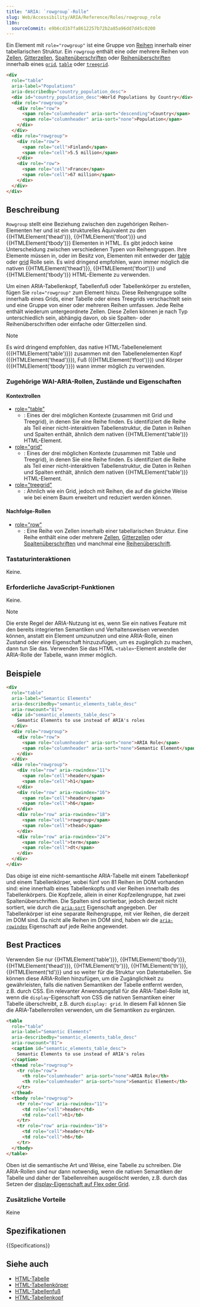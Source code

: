 ```yaml
---
title: "ARIA: `rowgroup`-Rolle"
slug: Web/Accessibility/ARIA/Reference/Roles/rowgroup_role
l10n:
  sourceCommit: e9b6cd1b7fa8612257b72b2a85a96dd7d45c0200
---
```


Ein Element mit `role="rowgroup"` ist eine Gruppe von [Reihen](/de/docs/Web/Accessibility/ARIA/Reference/Roles/row_role) innerhalb einer tabellarischen Struktur. Ein `rowgroup` enthält eine oder mehrere Reihen von [Zellen](/de/docs/Web/Accessibility/ARIA/Reference/Roles/cell_role), [Gitterzellen](/de/docs/Web/Accessibility/ARIA/Reference/Roles/gridcell_role), [Spaltenüberschriften](/de/docs/Web/Accessibility/ARIA/Reference/Roles/columnheader_role) oder [Reihenüberschriften](/de/docs/Web/Accessibility/ARIA/Reference/Roles/rowheader_role) innerhalb eines [`grid`](/de/docs/Web/Accessibility/ARIA/Reference/Roles/grid_role), [`table`](/de/docs/Web/Accessibility/ARIA/Reference/Roles/table_role) oder [`treegrid`](/de/docs/Web/Accessibility/ARIA/Reference/Roles/treegrid_role).

```html
<div
  role="table"
  aria-label="Populations"
  aria-describedby="country_population_desc">
  <div id="country_population_desc">World Populations by Country</div>
  <div role="rowgroup">
    <div role="row">
      <span role="columnheader" aria-sort="descending">Country</span>
      <span role="columnheader" aria-sort="none">Population</span>
    </div>
  </div>
  <div role="rowgroup">
    <div role="row">
      <span role="cell">Finland</span>
      <span role="cell">5.5 million</span>
    </div>
    <div role="row">
      <span role="cell">France</span>
      <span role="cell">67 million</span>
    </div>
  </div>
</div>
```

## Beschreibung

`Rowgroup` stellt eine Beziehung zwischen den zugehörigen Reihen-Elementen her und ist ein strukturelles Äquivalent zu den {{HTMLElement('thead')}}, {{HTMLElement('tfoot')}} und {{HTMLElement('tbody')}} Elementen in HTML. Es gibt jedoch keine Unterscheidung zwischen verschiedenen Typen von Reihengruppen. Ihre Elemente müssen in, oder im Besitz von, Elementen mit entweder der [table](/de/docs/Web/Accessibility/ARIA/Reference/Roles/table_role) oder [grid](/de/docs/Web/Accessibility/ARIA/Reference/Roles/grid_role) Rolle sein. Es wird dringend empfohlen, wann immer möglich die nativen {{HTMLElement('thead')}}, {{HTMLElement('tfoot')}} und {{HTMLElement('tbody')}} HTML-Elemente zu verwenden.

Um einen ARIA-Tabellenkopf, Tabellenfuß oder Tabellenkörper zu erstellen, fügen Sie `role="rowgroup"` zum Element hinzu. Diese Reihengruppe sollte innerhalb eines Grids, einer Tabelle oder eines Treegrids verschachtelt sein und eine Gruppe von einer oder mehreren Reihen umfassen. Jede Reihe enthält wiederum untergeordnete Zellen. Diese Zellen können je nach Typ unterschiedlich sein, abhängig davon, ob sie Spalten- oder Reihenüberschriften oder einfache oder Gitterzellen sind.

> [!NOTE]
> Es wird dringend empfohlen, das native HTML-Tabellenelement ({{HTMLElement('table')}}) zusammen mit den Tabellenelementen Kopf ({{HTMLElement('thead')}}), Fuß ({{HTMLElement('tfoot')}}) und Körper ({{HTMLElement('tbody')}}) wann immer möglich zu verwenden.

### Zugehörige WAI-ARIA-Rollen, Zustände und Eigenschaften

#### Kontextrollen

- [role="table"](/de/docs/Web/Accessibility/ARIA/Reference/Roles/table_role)
  - : Eines der drei möglichen Kontexte (zusammen mit Grid und Treegrid), in denen Sie eine Reihe finden. Es identifiziert die Reihe als Teil einer nicht-interaktiven Tabellenstruktur, die Daten in Reihen und Spalten enthält, ähnlich dem nativen {{HTMLElement('table')}} HTML-Element.
- [role="grid"](/de/docs/Web/Accessibility/ARIA/Reference/Roles/grid_role)
  - : Eines der drei möglichen Kontexte (zusammen mit Table und Treegrid), in denen Sie eine Reihe finden. Es identifiziert die Reihe als Teil einer nicht-interaktiven Tabellenstruktur, die Daten in Reihen und Spalten enthält, ähnlich dem nativen {{HTMLElement('table')}} HTML-Element.
- [role="treegrid"](/de/docs/Web/Accessibility/ARIA/Reference/Roles/treegrid_role)
  - : Ähnlich wie ein Grid, jedoch mit Reihen, die auf die gleiche Weise wie bei einem Baum erweitert und reduziert werden können.

#### Nachfolge-Rollen

- [role="row"](/de/docs/Web/Accessibility/ARIA/Reference/Roles/row_role)
  - : Eine Reihe von Zellen innerhalb einer tabellarischen Struktur. Eine Reihe enthält eine oder mehrere [Zellen](/de/docs/Web/Accessibility/ARIA/Reference/Roles/cell_role), [Gitterzellen](/de/docs/Web/Accessibility/ARIA/Reference/Roles/gridcell_role) oder [Spaltenüberschriften](/de/docs/Web/Accessibility/ARIA/Reference/Roles/columnheader_role) und manchmal eine [Reihenüberschrift](/de/docs/Web/Accessibility/ARIA/Reference/Roles/rowheader_role).

### Tastaturinteraktionen

Keine.

### Erforderliche JavaScript-Funktionen

Keine.

> [!NOTE]
> Die erste Regel der ARIA-Nutzung ist es, wenn Sie ein natives Feature mit den bereits integrierten Semantiken und Verhaltensweisen verwenden können, anstatt ein Element umzunutzen und eine ARIA-Rolle, einen Zustand oder eine Eigenschaft hinzuzufügen, um es zugänglich zu machen, dann tun Sie das. Verwenden Sie das HTML `<table>`-Element anstelle der ARIA-Rolle der Tabelle, wann immer möglich.

## Beispiele

```html
<div
  role="table"
  aria-label="Semantic Elements"
  aria-describedby="semantic_elements_table_desc"
  aria-rowcount="81">
  <div id="semantic_elements_table_desc">
    Semantic Elements to use instead of ARIA's roles
  </div>
  <div role="rowgroup">
    <div role="row">
      <span role="columnheader" aria-sort="none">ARIA Role</span>
      <span role="columnheader" aria-sort="none">Semantic Element</span>
    </div>
  </div>
  <div role="rowgroup">
    <div role="row" aria-rowindex="11">
      <span role="cell">header</span>
      <span role="cell">h1</span>
    </div>
    <div role="row" aria-rowindex="16">
      <span role="cell">header</span>
      <span role="cell">h6</span>
    </div>
    <div role="row" aria-rowindex="18">
      <span role="cell">rowgroup</span>
      <span role="cell">thead</span>
    </div>
    <div role="row" aria-rowindex="24">
      <span role="cell">term</span>
      <span role="cell">dt</span>
    </div>
  </div>
</div>
```

Das obige ist eine nicht-semantische ARIA-Tabelle mit einem Tabellenkopf und einem Tabellenkörper, wobei fünf von 81 Reihen im DOM vorhanden sind: eine innerhalb eines Tabellenkopfs und vier Reihen innerhalb des Tabellenkörpers. Die Kopfzeile, allein in einer Kopfzeilengruppe, hat zwei Spaltenüberschriften. Die Spalten sind sortierbar, jedoch derzeit nicht sortiert, wie durch die [`aria-sort`](/de/docs/Web/Accessibility/ARIA/Reference/Attributes/aria-sort) Eigenschaft angegeben. Der Tabellenkörper ist eine separate Reihengruppe, mit vier Reihen, die derzeit im DOM sind. Da nicht alle Reihen im DOM sind, haben wir die [`aria-rowindex`](/de/docs/Web/Accessibility/ARIA/Reference/Attributes/aria-rowindex) Eigenschaft auf jede Reihe angewendet.

## Best Practices

Verwenden Sie nur {{HTMLElement('table')}}, {{HTMLElement('tbody')}}, {{HTMLElement('thead')}}, {{HTMLElement('tr')}}, {{HTMLElement('th')}}, {{HTMLElement('td')}} und so weiter für die Struktur von Datentabellen. Sie können diese ARIA-Rollen hinzufügen, um die Zugänglichkeit zu gewährleisten, falls die nativen Semantiken der Tabelle entfernt werden, z.B. durch CSS. Ein relevanter Anwendungsfall für die ARIA-Tabel-Rolle ist, wenn die `display`-Eigenschaft von CSS die nativen Semantiken einer Tabelle überschreibt, z.B. durch `display: grid`. In diesem Fall können Sie die ARIA-Tabellenrollen verwenden, um die Semantiken zu ergänzen.

```html
<table
  role="table"
  aria-label="Semantic Elements"
  aria-describedby="semantic_elements_table_desc"
  aria-rowcount="81">
  <caption id="semantic_elements_table_desc">
    Semantic Elements to use instead of ARIA's roles
  </caption>
  <thead role="rowgroup">
    <tr role="row">
      <th role="columnheader" aria-sort="none">ARIA Role</th>
      <th role="columnheader" aria-sort="none">Semantic Element</th>
    </tr>
  </thead>
  <tbody role="rowgroup">
    <tr role="row" aria-rowindex="11">
      <td role="cell">header</td>
      <td role="cell">h1</td>
    </tr>
    <tr role="row" aria-rowindex="16">
      <td role="cell">header</td>
      <td role="cell">h6</td>
    </tr>
  </tbody>
</table>
```

Oben ist die semantische Art und Weise, eine Tabelle zu schreiben. Die ARIA-Rollen sind nur dann notwendig, wenn die nativen Semantiken der Tabelle und daher der Tabellenreihen ausgelöscht werden, z.B. durch das Setzen der [display-Eigenschaft auf Flex oder Grid](/de/docs/Web/CSS/display#accessibility).

### Zusätzliche Vorteile

Keine

## Spezifikationen

{{Specifications}}

## Siehe auch

- [HTML-Tabelle](/de/docs/Web/HTML/Reference/Elements/table)
- [HTML-Tabellenkörper](/de/docs/Web/HTML/Reference/Elements/tbody)
- [HTML-Tabellenfuß](/de/docs/Web/HTML/Reference/Elements/tfoot)
- [HTML-Tabellenkopf](/de/docs/Web/HTML/Reference/Elements/thead)
